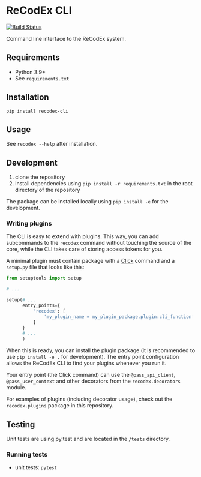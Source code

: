 # ReCodEx CLI

[![Build Status](https://github.com/ReCodEx/cli/workflows/CI/badge.svg)](https://github.com/ReCodEx/cli/actions)

Command line interface to the ReCodEx system.

## Requirements
- Python 3.9+
- See `requirements.txt`

## Installation
`pip install recodex-cli`

## Usage
See `recodex --help` after installation.

## Development
1. clone the repository
2. install dependencies using `pip install -r requirements.txt` in the root 
   directory of the repository

The package can be installed locally using `pip install -e` for the development.

### Writing plugins

The CLI is easy to extend with plugins. This way, you can add subcommands to the `recodex` command without touching the 
source of the core, while the CLI takes care of storing access tokens for you.

A minimal plugin must contain package with a [Click](http://click.pocoo.org/) command and a `setup.py` file that looks 
like this:

```python
from setuptools import setup

# ...

setup(# ...
      entry_points={
          'recodex': [
              'my_plugin_name = my_plugin_package.plugin:cli_function'
          ]
      }
      # ...
      )
```

When this is ready, you can install the plugin package (it is recommended to use `pip install -e .` for development). 
The entry point configuration allows the ReCodEx CLI to find your plugins whenever you run it.

Your entry point (the Click command) can use the `@pass_api_client`, `@pass_user_context` and other decorators from the 
`recodex.decorators` module.

For examples of plugins (including decorator usage), check out the `recodex.plugins` package in this repository.

## Testing
Unit tests are using py.test and are located in the `/tests` directory.

### Running tests
- unit tests: `pytest`


